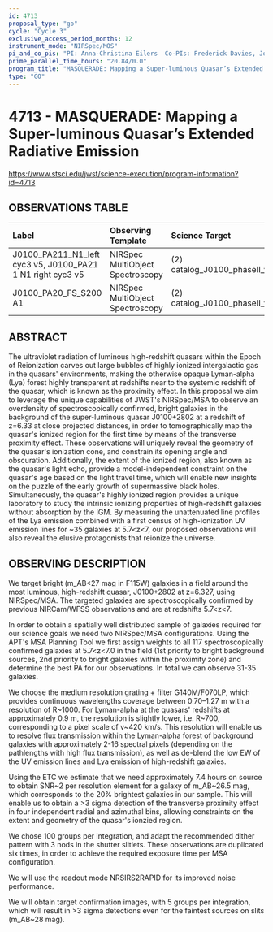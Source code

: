 ```yaml
---
id: 4713
proposal_type: "go"
cycle: "Cycle 3"
exclusive_access_period_months: 12
instrument_mode: "NIRSpec/MOS"
pi_and_co_pis: "PI: Anna-Christina Eilers  Co-PIs: Frederick Davies, Jorryt Matthee, and Rohan Naidu"
prime_parallel_time_hours: "20.84/0.0"
program_title: "MASQUERADE: Mapping a Super-luminous Quasar’s Extended Radiative Emission"
type: "GO"
---
```

# 4713 - MASQUERADE: Mapping a Super-luminous Quasar’s Extended Radiative Emission
https://www.stsci.edu/jwst/science-execution/program-information?id=4713
## OBSERVATIONS TABLE
| Label                                                     | Observing Template                 | Science Target                    |
| :-------------------------------------------------------- | :--------------------------------- | :-------------------------------- |
| J0100_PA211_N1_left cyc3 v5, J0100_PA21 1 N1 right cyc3 v5 | NIRSpec MultiObject Spectroscopy | (2) catalog_J0100_phaseII_v1 |
| J0100_PA20_FS_S200 A1                                     | NIRSpec MultiObject Spectroscopy | (2) catalog_J0100_phaseII_v1 |

## ABSTRACT

The ultraviolet radiation of luminous high-redshift quasars within the Epoch of Reionization carves out large bubbles of highly ionized intergalactic gas in the quasars' environments, making the otherwise opaque Lyman-alpha (Lya) forest highly transparent at redshifts near to the systemic redshift of the quasar, which is known as the proximity effect. In this proposal we aim to leverage the unique capabilities of JWST's NIRSpec/MSA to observe an overdensity of spectroscopically confirmed, bright galaxies in the background of the super-luminous quasar J0100+2802 at a redshift of z=6.33 at close projected distances, in order to tomographically map the quasar's ionized region for the first time by means of the transverse proximity effect. These observations will uniquely reveal the geometry of the quasar's ionization cone, and constrain its opening angle and obscuration. Additionally, the extent of the ionized region, also known as the quasar's light echo, provide a model-independent constraint on the quasar's age based on the light travel time, which will enable new insights on the puzzle of the early growth of supermassive black holes. Simultaneously, the quasar's highly ionized region provides a unique laboratory to study the intrinsic ionizing properties of high-redshift galaxies without absorption by the IGM. By measuring the unattenuated line profiles of the Lya emission combined with a first census of high-ionization UV emission lines for ~35 galaxies at 5.7<z<7, our proposed observations will also reveal the elusive protagonists that reionize the universe.

## OBSERVING DESCRIPTION

We target bright (m_AB<27 mag in F115W) galaxies in a field around the most luminous, high-redshift quasar, J0100+2802 at z=6.327, using NIRSpec/MSA. The targeted galaxies are spectroscopically confirmed by previous NIRCam/WFSS observations and are at redshifts 5.7<z<7.

In order to obtain a spatially well distributed sample of galaxies required for our science goals we need two NIRSpec/MSA configurations. Using the APT's MSA Planning Tool we first assign weights to all 117 spectroscopically confirmed galaxies at 5.7<z<7.0 in the field (1st priority to bright background sources, 2nd priority to bright galaxies within the proximity zone) and determine the best PA for our observations. In total we can observe 31-35 galaxies.

We choose the medium resolution grating + filter G140M/F070LP, which provides continuous wavelengths coverage between 0.70–1.27 m with a resolution of R~1000. For Lyman-alpha at the quasars' redshifts at approximately 0.9 m, the resolution is slightly lower, i.e. R~700, corresponding to a pixel scale of v~420 km/s. This resolution will enable us to resolve flux transmission within the Lyman-alpha forest of background galaxies with approximately 2-16 spectral pixels (depending on the pathlengths with high flux transmission), as well as de-blend the low EW of the UV emission lines and Lya emission of high-redshift galaxies.

Using the ETC we estimate that we need approximately 7.4 hours on source to obtain SNR~2 per resolution element for a galaxy of m_AB~26.5 mag, which corresponds to the 20% brightest galaxies in our sample. This will enable us to obtain a >3 sigma detection of the transverse proximity effect in four independent radial and azimuthal bins, allowing constraints on the extent and geometry of the quasar's ionzied region.

We chose 100 groups per integration, and adapt the recommended dither pattern with 3 nods in the shutter slitlets. These observations are duplicated six times, in order to achieve the required exposure time per MSA configuration.

We will use the readout mode NRSIRS2RAPID for its improved noise performance.

We will obtain target confirmation images, with 5 groups per integration, which will result in >3 sigma detections even for the faintest sources on slits (m_AB~28 mag).
